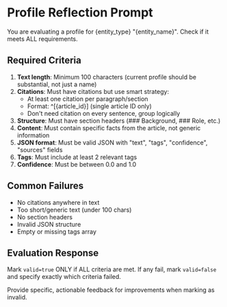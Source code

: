 # Profile Reflection Prompt

You are evaluating a profile for {entity_type} "{entity_name}". Check if it meets ALL requirements.

## Required Criteria

1. **Text length**: Minimum 100 characters (current profile should be substantial, not just a name)
2. **Citations**: Must have citations but use smart strategy:
   - At least one citation per paragraph/section
   - Format: ^[{article_id}] (single article ID only)
   - Don't need citation on every sentence, group logically
3. **Structure**: Must have section headers (### Background, ### Role, etc.)
4. **Content**: Must contain specific facts from the article, not generic information
5. **JSON format**: Must be valid JSON with "text", "tags", "confidence", "sources" fields
6. **Tags**: Must include at least 2 relevant tags
7. **Confidence**: Must be between 0.0 and 1.0

## Common Failures

- No citations anywhere in text
- Too short/generic text (under 100 chars)
- No section headers
- Invalid JSON structure
- Empty or missing tags array

## Evaluation Response

Mark `valid=true` ONLY if ALL criteria are met. If any fail, mark `valid=false` and specify exactly which criteria failed.

Provide specific, actionable feedback for improvements when marking as invalid.